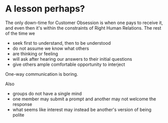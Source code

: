 # A lesson perhaps?

The only down-time for Customer Obsession is when one pays to receive it, and
even then it's within the constraints of Right Human Relations. The rest of
the time we

- seek first to understand, then to be understood 
- do not assume we know what others
 - are thinking or feeling
 - will ask after hearing our answers to their initial questions
 - give others ample comfortable opportunity to interject

One-way communication is boring.

Also

- groups do not have a single mind
 - one member may submit a prompt and another may not welcome the response
- what seems like interest may instead be another's version of being polite
